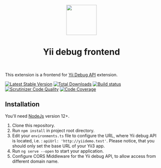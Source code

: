 <p align="center">
    <a href="https://github.com/yiisoft" target="_blank">
        <img src="https://yiisoft.github.io/docs/images/yii_logo.svg" height="100px">
    </a>
    <h1 align="center">Yii debug frontend</h1>
    <br>
</p>

This extension is a frontend for [Yii Debug API](https://github.com/yiisoft/yii-debug-api) extension.

[![Latest Stable Version](https://poser.pugx.org/yiisoft/yii-debug-api/v/stable.png)](https://packagist.org/packages/yiisoft/yii-debug-frontend)
[![Total Downloads](https://poser.pugx.org/yiisoft/yii-debug-api/downloads.png)](https://packagist.org/packages/yiisoft/yii-debug-frontend)
[![Build status](https://github.com/yiisoft/yii-debug-api/workflows/build/badge.svg)](https://github.com/yiisoft/yii-debug-api/actions)
[![Scrutinizer Code Quality](https://scrutinizer-ci.com/g/yiisoft/yii-debug-api/badges/quality-score.png?b=master)](https://scrutinizer-ci.com/g/yiisoft/yii-debug-frontend/?branch=master)
[![Code Coverage](https://scrutinizer-ci.com/g/yiisoft/yii-debug-api/badges/coverage.png?b=master)](https://scrutinizer-ci.com/g/yiisoft/yii-debug-frontend/?branch=master)

## Installation

You'll need [NodeJs](https://nodejs.org/en/) version 12+.

1. Clone this repository.
2. Run `npm install` in project root directory.
3. Edit your `environments.ts` file to configure the URL, where Yii debug API is located, i.e. :
   `apiUrl: 'http://yiidemo.test'`. Please notice, that you should only set the base URL of your Yii3 app.
4. Run `ng serve --open` to start your application.
5. Configure CORS Middleware for the Yii debug API, to allow access from different domain name.
